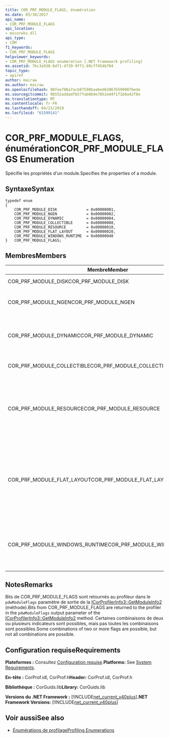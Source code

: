 ```yaml
---
title: COR_PRF_MODULE_FLAGS, énumération
ms.date: 03/30/2017
api_name:
- COR_PRF_MODULE_FLAGS
api_location:
- mscorwks.dll
api_type:
- COM
f1_keywords:
- COR_PRF_MODULE_FLAGS
helpviewer_keywords:
- COR_PRF_MODULE_FLAGS enumeration [.NET Framework profiling]
ms.assetid: 7bc3a938-0df1-4739-9ff1-89cff454b704
topic_type:
- apiref
author: mairaw
ms.author: mairaw
ms.openlocfilehash: 98fee786a7acb87598baabed62067b599907bede
ms.sourcegitcommit: 9b552addadfb57fab0b9e7852ed4f1f1b8a42f8e
ms.translationtype: MT
ms.contentlocale: fr-FR
ms.lasthandoff: 04/23/2019
ms.locfileid: "61599141"
---
```

# <a name="corprfmoduleflags-enumeration"></a><span data-ttu-id="e8465-102">COR_PRF_MODULE_FLAGS, énumération</span><span class="sxs-lookup"><span data-stu-id="e8465-102">COR_PRF_MODULE_FLAGS Enumeration</span></span>
<span data-ttu-id="e8465-103">Spécifie les propriétés d'un module.</span><span class="sxs-lookup"><span data-stu-id="e8465-103">Specifies the properties of a module.</span></span>  
  
## <a name="syntax"></a><span data-ttu-id="e8465-104">Syntaxe</span><span class="sxs-lookup"><span data-stu-id="e8465-104">Syntax</span></span>  
  
```  
typedef enum  
{  
    COR_PRF_MODULE_DISK             = 0x00000001,  
    COR_PRF_MODULE_NGEN             = 0x00000002,  
    COR_PRF_MODULE_DYNAMIC          = 0x00000004,  
    COR_PRF_MODULE_COLLECTIBLE      = 0x00000008,  
    COR_PRF_MODULE_RESOURCE         = 0x00000010,  
    COR_PRF_MODULE_FLAT_LAYOUT      = 0x00000020,  
    COR_PRF_MODULE_WINDOWS_RUNTIME  = 0x00000040  
}   COR_PRF_MODULE_FLAGS;  
```  
  
## <a name="members"></a><span data-ttu-id="e8465-105">Membres</span><span class="sxs-lookup"><span data-stu-id="e8465-105">Members</span></span>  
  
|<span data-ttu-id="e8465-106">Membre</span><span class="sxs-lookup"><span data-stu-id="e8465-106">Member</span></span>|<span data-ttu-id="e8465-107">Description</span><span class="sxs-lookup"><span data-stu-id="e8465-107">Description</span></span>|  
|------------|-----------------|  
|<span data-ttu-id="e8465-108">COR_PRF_MODULE_DISK</span><span class="sxs-lookup"><span data-stu-id="e8465-108">COR_PRF_MODULE_DISK</span></span>|<span data-ttu-id="e8465-109">Le module a été chargé à partir du disque.</span><span class="sxs-lookup"><span data-stu-id="e8465-109">The module was loaded from disk.</span></span>|  
|<span data-ttu-id="e8465-110">COR_PRF_MODULE_NGEN</span><span class="sxs-lookup"><span data-stu-id="e8465-110">COR_PRF_MODULE_NGEN</span></span>|<span data-ttu-id="e8465-111">Le module a été généré par le Générateur d’images natives (Ngen.exe).</span><span class="sxs-lookup"><span data-stu-id="e8465-111">The module was generated by the Native Image Generator (Ngen.exe).</span></span>|  
|<span data-ttu-id="e8465-112">COR_PRF_MODULE_DYNAMIC</span><span class="sxs-lookup"><span data-stu-id="e8465-112">COR_PRF_MODULE_DYNAMIC</span></span>|<span data-ttu-id="e8465-113">Le module a été créé par les méthodes dans le <xref:System.Reflection.Emit?displayProperty=nameWithType> espace de noms.</span><span class="sxs-lookup"><span data-stu-id="e8465-113">The module was created by methods in the <xref:System.Reflection.Emit?displayProperty=nameWithType> namespace.</span></span>|  
|<span data-ttu-id="e8465-114">COR_PRF_MODULE_COLLECTIBLE</span><span class="sxs-lookup"><span data-stu-id="e8465-114">COR_PRF_MODULE_COLLECTIBLE</span></span>|<span data-ttu-id="e8465-115">Durée de vie du module est gérée par le garbage collector.</span><span class="sxs-lookup"><span data-stu-id="e8465-115">The module's lifetime is managed by the garbage collector.</span></span>|  
|<span data-ttu-id="e8465-116">COR_PRF_MODULE_RESOURCE</span><span class="sxs-lookup"><span data-stu-id="e8465-116">COR_PRF_MODULE_RESOURCE</span></span>|<span data-ttu-id="e8465-117">Le module ne contient aucune métadonnée et est utilisé exclusivement en tant que ressource.</span><span class="sxs-lookup"><span data-stu-id="e8465-117">The module contains no metadata and is used strictly as a resource.</span></span> <span data-ttu-id="e8465-118">L’équivalent managé de ce bit est la <xref:System.Reflection.Module.IsResource%2A?displayProperty=nameWithType> (méthode).</span><span class="sxs-lookup"><span data-stu-id="e8465-118">The managed equivalent of this bit is the <xref:System.Reflection.Module.IsResource%2A?displayProperty=nameWithType> method.</span></span>|  
|<span data-ttu-id="e8465-119">COR_PRF_MODULE_FLAT_LAYOUT</span><span class="sxs-lookup"><span data-stu-id="e8465-119">COR_PRF_MODULE_FLAT_LAYOUT</span></span>|<span data-ttu-id="e8465-120">Mise en page du module en mémoire est plat, ne pas mappé.</span><span class="sxs-lookup"><span data-stu-id="e8465-120">The module's layout in memory is flat, not mapped.</span></span> <span data-ttu-id="e8465-121">Si un module a ce bit défini, les profileurs qui lisent des informations directement à partir de l’en-tête du fichier exécutable portable (PE) devront être prudent lors de l’interprétation des adresses virtuelles relatives (RVA) dans l’en-tête.</span><span class="sxs-lookup"><span data-stu-id="e8465-121">If a module has this bit set, profilers that read information directly from the portable executable (PE) file header will have to be careful when interpreting relative virtual addresses (RVAs) in the header.</span></span>|  
|<span data-ttu-id="e8465-122">COR_PRF_MODULE_WINDOWS_RUNTIME</span><span class="sxs-lookup"><span data-stu-id="e8465-122">COR_PRF_MODULE_WINDOWS_RUNTIME</span></span>|<span data-ttu-id="e8465-123">L’indicateur de type de contenu de Windows Runtime est défini dans les métadonnées pour l’assembly de ce module.</span><span class="sxs-lookup"><span data-stu-id="e8465-123">The Windows Runtime content type flag is set in the metadata for this module's assembly.</span></span> <span data-ttu-id="e8465-124">C’est le cas pour tous les modules de métadonnées Windows (.winmd).</span><span class="sxs-lookup"><span data-stu-id="e8465-124">This is the case for all Windows Metadata (.winmd) modules.</span></span>|  
  
## <a name="remarks"></a><span data-ttu-id="e8465-125">Notes</span><span class="sxs-lookup"><span data-stu-id="e8465-125">Remarks</span></span>  
 <span data-ttu-id="e8465-126">Bits de COR_PRF_MODULE_FLAGS sont retournés au profileur dans le `pdwModuleFlags` paramètre de sortie de la [ICorProfilerInfo3::GetModuleInfo2](../../../../docs/framework/unmanaged-api/profiling/icorprofilerinfo3-getmoduleinfo2-method.md) (méthode).</span><span class="sxs-lookup"><span data-stu-id="e8465-126">Bits from COR_PRF_MODULE_FLAGS are returned to the profiler in the `pdwModuleFlags` output parameter of the [ICorProfilerInfo3::GetModuleInfo2](../../../../docs/framework/unmanaged-api/profiling/icorprofilerinfo3-getmoduleinfo2-method.md) method.</span></span> <span data-ttu-id="e8465-127">Certaines combinaisons de deux ou plusieurs indicateurs sont possibles, mais pas toutes les combinaisons sont possibles.</span><span class="sxs-lookup"><span data-stu-id="e8465-127">Some combinations of two or more flags are possible, but not all combinations are possible.</span></span>  
  
## <a name="requirements"></a><span data-ttu-id="e8465-128">Configuration requise</span><span class="sxs-lookup"><span data-stu-id="e8465-128">Requirements</span></span>  
 <span data-ttu-id="e8465-129">**Plateformes :** Consultez [Configuration requise](../../../../docs/framework/get-started/system-requirements.md).</span><span class="sxs-lookup"><span data-stu-id="e8465-129">**Platforms:** See [System Requirements](../../../../docs/framework/get-started/system-requirements.md).</span></span>  
  
 <span data-ttu-id="e8465-130">**En-tête :** CorProf.idl, CorProf.h</span><span class="sxs-lookup"><span data-stu-id="e8465-130">**Header:** CorProf.idl, CorProf.h</span></span>  
  
 <span data-ttu-id="e8465-131">**Bibliothèque :** CorGuids.lib</span><span class="sxs-lookup"><span data-stu-id="e8465-131">**Library:** CorGuids.lib</span></span>  
  
 <span data-ttu-id="e8465-132">**Versions du .NET Framework :** [!INCLUDE[net_current_v40plus](../../../../includes/net-current-v40plus-md.md)]</span><span class="sxs-lookup"><span data-stu-id="e8465-132">**.NET Framework Versions:** [!INCLUDE[net_current_v40plus](../../../../includes/net-current-v40plus-md.md)]</span></span>  
  
## <a name="see-also"></a><span data-ttu-id="e8465-133">Voir aussi</span><span class="sxs-lookup"><span data-stu-id="e8465-133">See also</span></span>

- [<span data-ttu-id="e8465-134">Énumérations de profilage</span><span class="sxs-lookup"><span data-stu-id="e8465-134">Profiling Enumerations</span></span>](../../../../docs/framework/unmanaged-api/profiling/profiling-enumerations.md)
